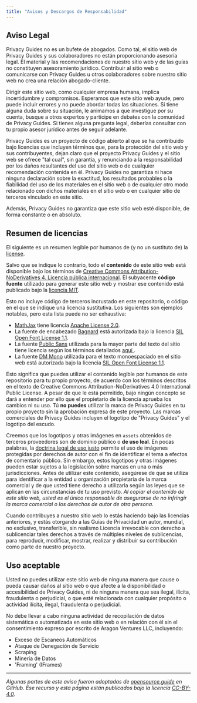 ```yaml
---
title: "Avisos y Descargos de Responsabilidad"
---
```


## Aviso Legal

Privacy Guides no es un bufete de abogados. Como tal, el sitio web de Privacy Guides y sus colaboradores no están proporcionando asesoría legal. El material y las recomendaciones de nuestro sitio web y de las guías no constituyen asesoramiento jurídico. Contribuir al sitio web o comunicarse con Privacy Guides u otros colaboradores sobre nuestro sitio web no crea una relación abogado-cliente.

Dirigir este sitio web, como cualquier empresa humana, implica incertidumbre y compromisos. Esperamos que este sitio web ayude, pero puede incluir errores y no puede abordar todas las situaciones. Si tiene alguna duda sobre su situación, le animamos a que investigue por su cuenta, busque a otros expertos y participe en debates con la comunidad de Privacy Guides. Si tienes alguna pregunta legal, deberías consultar con tu propio asesor jurídico antes de seguir adelante.

Privacy Guides es un proyecto de código abierto al que se ha contribuido bajo licencias que incluyen términos que, para la protección del sitio web y sus contribuyentes, dejan claro que el proyecto Privacy Guides y el sitio web se ofrece "tal cual", sin garantía, y renunciando a la responsabilidad por los daños resultantes del uso del sitio web o de cualquier recomendación contenida en él. Privacy Guides no garantiza ni hace ninguna declaración sobre la exactitud, los resultados probables o la fiabilidad del uso de los materiales en el sitio web o de cualquier otro modo relacionado con dichos materiales en el sitio web o en cualquier sitio de terceros vinculado en este sitio.

Además, Privacy Guides no garantiza que este sitio web esté disponible, de forma constante o en absoluto.

## Resumen de licencias

<div class="admonition danger" markdown>

El siguiente es un resumen legible por humanos de (y no un sustituto de) la [license](/licencia).

</div>

Salvo que se indique lo contrario, todo el **contenido** de este sitio web está disponible bajo los términos de [Creative Commons Attribution-NoDerivatives 4. Licencia pública internacional](https://github.com/privacyguides/privacyguides.org/blob/main/LICENSE). El subyacente **código fuente** utilizado para generar este sitio web y mostrar ese contenido está publicado bajo la [licencia MIT](https://github.com/privacyguides/privacyguides.org/tree/main/LICENSE-CODE).

Esto no incluye código de terceros incrustado en este repositorio, o código en el que se indique una licencia sustitutiva. Los siguientes son ejemplos notables, pero esta lista puede no ser exhaustiva:

* [MathJax](https://github.com/privacyguides/privacyguides.org/blob/main/theme/assets/javascripts/mathjax.js) tiene licencia [Apache License 2.0](https://github.com/privacyguides/privacyguides.org/blob/main/docs/assets/javascripts/LICENSE.mathjax.txt).
* La fuente de encabezado [Bagnard](https://github.com/privacyguides/brand/tree/main/WOFF/bagnard) está autorizada bajo la licencia [SIL Open Font License 1.1](https://github.com/privacyguides/brand/blob/main/WOFF/bagnard/LICENSE.txt).
* La fuente [Public Sans](https://github.com/privacyguides/brand/tree/main/WOFF/public_sans) utilizada para la mayor parte del texto del sitio tiene licencia según los términos detallados [aquí ](https://github.com/privacyguides/brand/blob/main/WOFF/public_sans/LICENSE.txt).
* La fuente [DM Mono](https://github.com/privacyguides/brand/tree/main/WOFF/dm_mono) utilizada para el texto monoespaciado en el sitio web está autorizada bajo la licencia [SIL Open Font License 1.1](https://github.com/privacyguides/brand/blob/main/WOFF/dm_mono/LICENSE.txt).

Esto significa que puedes utilizar el contenido legible por humanos de este repositorio para tu propio proyecto, de acuerdo con los términos descritos en el texto de Creative Commons Attribution-NoDerivatives 4.0 International Public License. A pesar de que le está permitido, bajo ningún concepto se dará a entender por ello que el propietario de la licencia aprueba los cambios ni su uso. Tú **no puedes** utilizar la marca de Privacy Guides en tu propio proyecto sin la aprobación expresa de este proyecto. Las marcas comerciales de Privacy Guides incluyen el logotipo de "Privacy Guides" y el logotipo del escudo.

Creemos que los logotipos y otras imágenes en `assets` obtenidos de terceros proveedores son de dominio público o **de uso leal**. En pocas palabras, la [doctrina legal de uso justo](https://copyright.gov/fair-use/more-info.html) permite el uso de imágenes protegidas por derechos de autor con el fin de identificar el tema a efectos de comentario público. Sin embargo, estos logotipos y otras imágenes pueden estar sujetos a la legislación sobre marcas en una o más jurisdicciones. Antes de utilizar este contenido, asegúrese de que se utiliza para identificar a la entidad u organización propietaria de la marca comercial y de que usted tiene derecho a utilizarla según las leyes que se aplican en las circunstancias de tu uso previsto. *Al copiar el contenido de este sitio web, usted es el único responsable de asegurarse de no infringir la marca comercial o los derechos de autor de otra persona.*

Cuando contribuyes a nuestro sitio web lo estás haciendo bajo las licencias anteriores, y estás otorgando a las Guías de Privacidad un autor, mundial, no exclusivo, transferible, sin realismo Licencia irrevocable con derecho a sublicenciar tales derechos a través de múltiples niveles de sublicencias, para reproducir, modificar, mostrar, realizar y distribuir su contribución como parte de nuestro proyecto.

## Uso aceptable

Usted no puedes utilizar este sitio web de ninguna manera que cause o pueda causar daños al sitio web o que afecte a la disponibilidad o accesibilidad de Privacy Guides, ni de ninguna manera que sea ilegal, ilícita, fraudulenta o perjudicial, o que esté relacionada con cualquier propósito o actividad ilícita, ilegal, fraudulenta o perjudicial.

No debe llevar a cabo ninguna actividad de recopilación de datos sistemática o automatizada en este sitio web o en relación con él sin el consentimiento expreso por escrito de Aragon Ventures LLC, incluyendo:

* Exceso de Escaneos Automáticos
* Ataque de Denegación de Servicio
* Scraping
* Minería de Datos
* 'Framing' (IFrames)

---

*Algunas partes de este aviso fueron adoptadas de [opensource.guide](https://github.com/github/opensource.guide/blob/master/notices.md) en GitHub. Ese recurso y esta página están publicados bajo la licencia [CC-BY-4.0](https://creativecommons.org/licenses/by-sa/4.0).*
